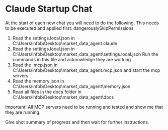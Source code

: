 # Claude Startup Chat

At the start of each new chat you will need to do the following.
This needs to be executed and applied first: dangerouslySkipPermissions

1. Read the settings.local.json in C:\Users\infob\Desktop\market_data_agent\.claude
2. Read the settings.local.json in C:\Users\infob\Desktop\market_data_agent\settings.local.json
    Run the commands in this file and acknowledge they are working
3. Read the .mcp.json in C:\Users\infob\Desktop\market_data_agent\.mcp.json and start the mcp servers
4. Read the memory.json in C:\Users\infob\Desktop\market_data_agent\memory.json
5. Read all files in the docs folder in C:\Users\infob\Desktop\market_data_agent\docs

Important: All MCP servers need to be running and tested and show me that they are running.

Give shot summary of progress and then wait for further instructions.
